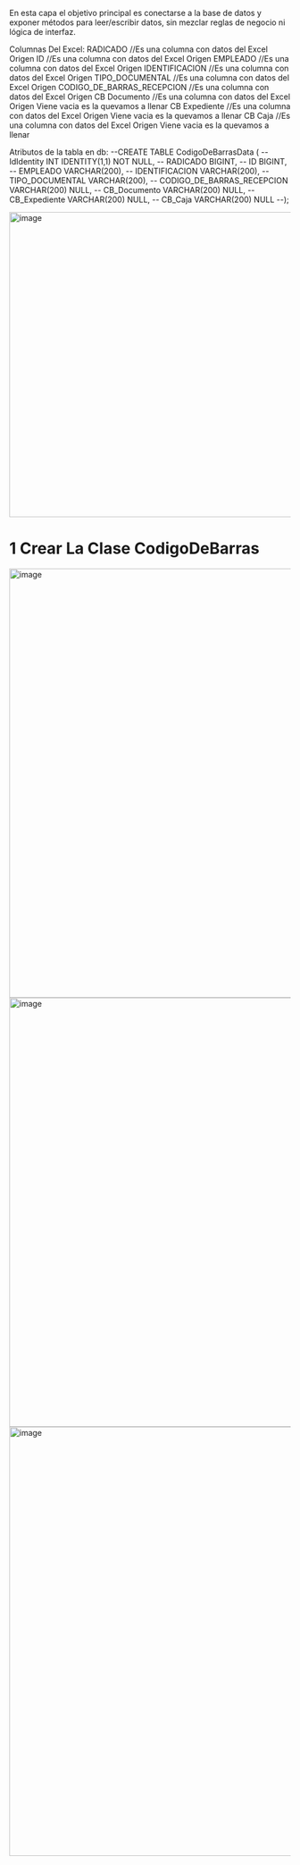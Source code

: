 En esta capa el objetivo principal es conectarse a la base de datos y exponer métodos para leer/escribir datos, sin mezclar reglas de negocio ni lógica de interfaz.

Columnas Del Excel:
RADICADO //Es una columna con datos del Excel Origen
ID //Es una columna con datos del Excel Origen
EMPLEADO //Es una columna con datos del Excel Origen
IDENTIFICACION //Es una columna con datos del Excel Origen
TIPO_DOCUMENTAL //Es una columna con datos del Excel Origen
CODIGO_DE_BARRAS_RECEPCION //Es una columna con datos del Excel Origen
CB Documento //Es una columna con datos del Excel Origen Viene vacia es la quevamos a llenar
CB Expediente //Es una columna con datos del Excel Origen Viene vacia es la quevamos a llenar
CB Caja //Es una columna con datos del Excel Origen Viene vacia es la quevamos a llenar

Atributos de la tabla en db:
--CREATE TABLE CodigoDeBarrasData (
--    IdIdentity INT IDENTITY(1,1) NOT NULL,
--    RADICADO BIGINT,
--    ID BIGINT,
--    EMPLEADO VARCHAR(200),
--    IDENTIFICACION VARCHAR(200),
--    TIPO_DOCUMENTAL VARCHAR(200),
--    CODIGO_DE_BARRAS_RECEPCION VARCHAR(200) NULL,
--    CB_Documento VARCHAR(200) NULL,
--    CB_Expediente VARCHAR(200) NULL,
--    CB_Caja VARCHAR(200) NULL
--);

<img width="1360" height="546" alt="image" src="https://github.com/user-attachments/assets/d85db29b-5b8e-4957-ad31-d0fcb7a2e462" />

# 1 Crear La Clase CodigoDeBarras
<img width="1360" height="768" alt="image" src="https://github.com/user-attachments/assets/d10ab42c-1265-41e8-8d82-3a42f32ecb48" />
<img width="1360" height="768" alt="image" src="https://github.com/user-attachments/assets/808ec9ca-da2a-4b45-9b5f-e09fc5801b1b" />
<img width="1360" height="768" alt="image" src="https://github.com/user-attachments/assets/1e8bfd5f-55ca-4c2c-942f-14e41da70f46" />


